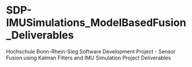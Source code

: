 # SDP-IMUSimulations_ModelBasedFusion_Deliverables
Hochschule Bonn-Rhein-Sieg Software Development Project - Sensor Fusion using Kalman Filters and IMU Simulation Project Deliverables
